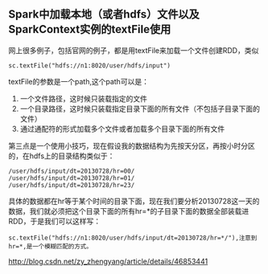 ## Spark中加载本地（或者hdfs）文件以及SparkContext实例的textFile使用

网上很多例子，包括官网的例子，都是用textFile来加载一个文件创建RDD，类似

    sc.textFile("hdfs://n1:8020/user/hdfs/input")


textFile的参数是一个path,这个path可以是：
1. 一个文件路径，这时候只装载指定的文件
2. 一个目录路径，这时候只装载指定目录下面的所有文件（不包括子目录下面的文件）
3. 通过通配符的形式加载多个文件或者加载多个目录下面的所有文件


第三点是一个使用小技巧，现在假设我的数据结构为先按天分区，再按小时分区的，在hdfs上的目录结构类似于：

    /user/hdfs/input/dt=20130728/hr=00/
    /user/hdfs/input/dt=20130728/hr=01/
    /user/hdfs/input/dt=20130728/hr=23/

具体的数据都在hr等于某个时间的目录下面，现在我们要分析20130728这一天的数据，我们就必须把这个目录下面的所有hr=\*的子目录下面的数据全部装载进RDD，于是我们可以这样写：

    sc.textFile("hdfs://n1:8020/user/hdfs/input/dt=20130728/hr=*/"),注意到hr=*,是一个模糊匹配的方式。

http://blog.csdn.net/zy_zhengyang/article/details/46853441
